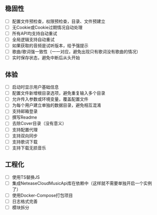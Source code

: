 ## 稳固性

- [ ] 配置文件预检查，权限预检查，目录、文件预建立
- [ ] 无Cookie或Cookie过期情况自动处理
- [ ] 所有API均支持自动重试
- [ ] 全局逻辑支持自动重试
- [ ] 如果获取的音频是试听版本，给予强提示
- [ ] 歌曲/歌词强一致性（一一对应，避免出现只有歌词没有歌曲的情况）
- [ ] 实时保存状态，避免中断后从头开始

## 体验

- [ ] 启动时显示用户基础信息
- [ ] 配置文件新增根目录选项，避免重复输入多个目录
- [ ] 允许传入参数或环境变量，覆盖配置文件
- [ ] 为每个用户建立单独的数据目录，避免相互混淆
- [ ] 支持邮箱登录
- [ ] 撰写Readme
- [ ] 去除Cover目录（没有意义）
- [ ] 支持配置代理
- [ ] 支持双向同步
- [ ] 支持歌词下载
- [ ] 支持下载无损音乐

## 工程化

- [ ] 使用TS替换JS
- [ ] 集成NeteaseCloudMusicApi库在依赖中（这样就不需要单独开启一个实例了）
- [ ] 使用Docker-Compose打包项目
- [ ] 日志格式完善
- [ ] 模块拆分
